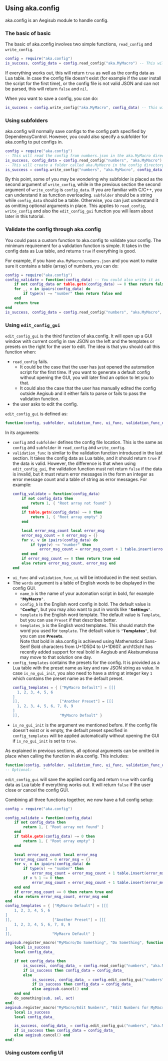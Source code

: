 ## Using aka.config

aka.config is an Aegisub module to handle config.  

### The basic of basic

The basic of aka.config involves two simple functions, `read_config` and `write_config`.  
```lua
config = require("aka.config")
is_success, config_data = config.read_config("aka.MyMacro") -- This will read the config from aka.MyMacro.json in the config directory
```
If everything works out, this will return `true` as well as the config data as Lua table. In case the config file doesn't exist (for example if the user install the script for the first time), or the config file is not valid JSON and can not be parsed, this will return `false` and `nil`.  

When you want to save a config, you can do:  
```lua
is_success = config.write_config("aka.MyMacro", config_data) -- This will save the table to aka.MyMacro.json in the config directory
```

### Using subfolders

aka.config will normally save configs to the config path specified by DependencyControl. However, you could also specify a subfolder for aka.config to put configs in.  
```lua
config = require("aka.config")
-- This will read the config from numbers.json in the aka.MyMacro directory in the config directory.
is_success, config_data = config.read_config("numbers", "aka.MyMacro")
-- This will create a folder called aka.MyMacro in the config directory and save the data to numbers.json in the aka.MyMacro folder.
is_success = config.write_config("numbers", "aka.MyMacro", config_data)
```

By this point, some of you may be wondering why subfolder is placed as the second argument of `write_config`, while in the previous section the second argument of `write_config` is `config_data`. If you are familiar with C/C++, you can understand it as function overloading. `subfolder` should be a string while `config_data` should be a table. Otherwise, you can just understand it as omitting optional arguments in place. This applies to `read_config`, `write_config` and also the `edit_config_gui` function you will learn about later in this tutorial.  

### Validate the config through aka.config

You could pass a custom function to aka.config to validate your config. The minimum requirement for a validation function is simple. It takes in the config data as Lua table, and returns `true` if everything is good.  

For example, if you have `aka.MyMacro/numbers.json` and you want to make sure it contains a table (array) of numbers, you can do:  
```lua
config = require("aka.config")
config_validate = function(config_data) -- You could also write it as `function config_validate(config_data)` if you are more familiar with that
    if not config_data or table.getn(config_data) ~= 0 then return false end
    for _, v in ipairs(config_data) do
        if type(v) ~= "number" then return false end
    end
    return true
end
is_success, config_data = config.read_config("numbers", "aka.MyMacro", config_validate)
```

### Using `edit_config_gui`

`edit_config_gui` is the third function of aka.config. It will open up a GUI window with current config in raw JSON on the left and the templates or presets on the right for the user to edit. The idea is that you should call this function when:  
* `read_config` fails.  
    * It could be the case that the user has just opened the automation script for the first time. If you want to generate a default config without opening the GUI, you will later find an option to let you to that.  
    * It could also the case that the user has manually edited the config outside Aegisub and it either fails to parse or fails to pass the validation function.  
* the user asks to edit the config.  

`edit_config_gui` is defined as:  
```lua
function(config, subfolder, validation_func, ui_func, validation_func_ui, words, config_templates, is_no_gui_init)
```

In its arguments:
* `config` and `subfolder` defines the config file location. This is the same as `config` and `subfolder` in `read_config` and `write_config`.  
* `validation_func` is similar to the validation function introduced in the last section. It takes the config data as Lua table, and it should return `true` if the data is valid. However, the difference is that when using `edit_config_gui`, the validation function must not return `false` if the data is invalid, but it must return error messages in the form an integer as error message count and a table of string as error messages. For example:  
    ```lua
    config_validate = function(config_data)
        if not config_data then
            return 1, { "Root array not found" }
        end
        if table.getn(config_data) ~= 0 then
            return 1, { "Root array empty" }
        end

        local error_msg_count local error_msg
        error_msg_count = 0 error_msg = {}
        for v, v in ipairs(config_data) do
            if type(v) ~= "number" then
                error_msg_count = error_msg_count + 1 table.insert(error_msg, "\"" .. w .. "\" at position " .. tostring(k) .. " not a number")
        end end
        if error_msg_count == 0 then return true end
        else return error_msg_count, error_msg end
    end
    ```
* `ui_func` and `validation_func_ui` will be introduced in the next section.   
* The `words` argument is a table of English words to be displayed in the config GUI.  
    * `name_b` is the name of your automation script in bold, for example `"𝗠𝘆𝗠𝗮𝗰𝗿𝗼"`.  
    * `config_b` is the English word config in bold. The default value is `"𝗖𝗼𝗻𝗳𝗶𝗴"`, but you may also want to put in words like `"𝗦𝗲𝘁𝘁𝗶𝗻𝗴𝘀"`.  
    * `template` is the English word template. The default value is `Template`, but you can use `Preset` if that describes better.  
    * `templates_b` is the English word templates. This should match the word you used for `template`. The default value is `"𝗧𝗲𝗺𝗽𝗹𝗮𝘁𝗲𝘀"`, but you can use `𝗣𝗿𝗲𝘀𝗲𝘁𝘀`.  
    Note that bold in aka.config is achieved using Mathematical Sans-Serif Bold characters from U+1D5D4 to U+1D607. arch1t3cht has recently added support for real bold in Aegisub and Akatsumekusa may move to that solution one day.  
* `config_templates` contains the presets for the config. It is provided as a Lua table with the preset name as key and raw JSON string as value. In case `is_no_gui_init`, you also need to have a string at integer key `1` which contains the preset name as the default preset.  
    ```lua
    config_templates = { ["MyMacro Default"] = [[[
      1, 2, 3, 4, 5, 6
    ]
    ]],                  ["Another Preset"] = [[[
      1, 2, 3, 4, 5, 6, 7, 8, 9
    ]
    ]],                  "MyMacro Default" }
    ```
* `is_no_gui_init` is the argument we mentioned before. If the config file doesn't exist or is empty, the default preset specified in `config_templates` will be applied automatically without opening the GUI if `is_no_gui_init` is set to `true`.  

As explained in previous sections, all optional arguments can be omitted in place when calling the function in aka.config. This includes:  
```lua
function(config, subfolder, validation_func, ui_func, validation_func_ui, words, config_templates, is_no_gui_init)
-- Optional:     ^          ^                ^        ^                                            ^
```

`edit_config_gui` will save the applied config and return `true` with config data as Lua table if everything works out. It will return `false` if the user close or cancel the config GUI.  

Combining all three functions together, we now have a full config setup:  
```lua
config = require("aka.config")

config_validate = function(config_data)
    if not config_data then
        return 1, { "Root array not found" }
    end
    if table.getn(config_data) ~= 0 then
        return 1, { "Root array empty" }
    end

    local error_msg_count local error_msg
    error_msg_count = 0 error_msg = {}
    for v, v in ipairs(config_data) do
        if type(v) ~= "number" then
            error_msg_count = error_msg_count + 1 table.insert(error_msg, "\"" .. to_string(w) .. "\" at position " .. tostring(k) .. " not a number")
        if v % 1 ~= 0 then
            error_msg_count = error_msg_count + 1 table.insert(error_msg, "The number " .. to_string(w) .. " at position " .. tostring(k) .. " not an integer")
    end end
    if error_msg_count == 0 then return true end
    else return error_msg_count, error_msg end
end
config_templates = { ["MyMacro Default"] = [[[
    1, 2, 3, 4, 5, 6
]
]],                  ["Another Preset"] = [[[
    1, 2, 3, 4, 5, 6, 7, 8, 9
]
]],                  "MyMacro Default" }

aegisub.register_macro("MyMacro/Do Something", "Do Something", function(sub, sel, act)
    local is_success
    local config_data_

    if not config_data then
        is_success, config_data_ = config.read_config("numbers", "aka.MyMacro", config_validate)
        if is_success then config_data = config_data_
        else
            is_success, config_data_ = config.edit_config_gui("numbers", "aka.MyMacro", config_validate, "𝗠𝘆𝗠𝗮𝗰𝗿𝗼", "𝗖𝗼𝗻𝗳𝗶𝗴", "Preset", "𝗣𝗿𝗲𝘀𝗲𝘁𝘀", config_templates, true)
            if is_success then config_data = config_data_
            else aegisub.cancel() end
    end end
    do_something(sub, sel, act)
end)
aegisub.register_macro("MyMacro/Edit Numbers", "Edit Numbers for MyMacro", function()
    local is_success
    local config_data_

    is_success, config_data_ = config.edit_config_gui("numbers", "aka.MyMacro", config_validate, "𝗠𝘆𝗠𝗮𝗰𝗿𝗼", "𝗖𝗼𝗻𝗳𝗶𝗴", "Preset", "𝗣𝗿𝗲𝘀𝗲𝘁𝘀", config_templates)
    if is_success then config_data = config_data_
    else aegisub.cancel() end
end)
```

### Using custom config UI
